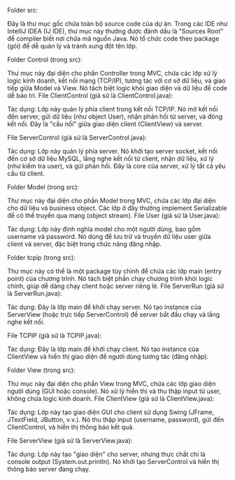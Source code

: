 Folder src:

Đây là thư mục gốc chứa toàn bộ source code của dự án. Trong các IDE như IntelliJ IDEA (IJ IDE), thư mục này thường được đánh dấu là "Sources Root" để compiler biết nơi chứa mã nguồn Java. Nó tổ chức code theo package (gói) để dễ quản lý và tránh xung đột tên lớp.


Folder Control (trong src):

Thư mục này đại diện cho phần Controller trong MVC, chứa các lớp xử lý logic kinh doanh, kết nối mạng (TCP/IP), tương tác với cơ sở dữ liệu, và giao tiếp giữa Model và View. Nó tách biệt logic khỏi giao diện và dữ liệu để code dễ bảo trì.
File ClientControl (giả sử là ClientControl.java):

Tác dụng: Lớp này quản lý phía client trong kết nối TCP/IP. Nó mở kết nối đến server, gửi dữ liệu (như object User), nhận phản hồi từ server, và đóng kết nối. Đây là "cầu nối" giữa giao diện client (ClientView) và server.


File ServerControl (giả sử là ServerControl.java):

Tác dụng: Lớp này quản lý phía server. Nó khởi tạo server socket, kết nối đến cơ sở dữ liệu MySQL, lắng nghe kết nối từ client, nhận dữ liệu, xử lý (như kiểm tra user), và gửi phản hồi. Đây là core của server, xử lý tất cả yêu cầu từ client.




Folder Model (trong src):

Thư mục này đại diện cho phần Model trong MVC, chứa các lớp đại diện cho dữ liệu và business object. Các lớp ở đây thường implement Serializable để có thể truyền qua mạng (object stream).
File User (giả sử là User.java):

Tác dụng: Lớp này định nghĩa model cho một người dùng, bao gồm username và password. Nó dùng để lưu trữ và truyền dữ liệu user giữa client và server, đặc biệt trong chức năng đăng nhập.




Folder tcpip (trong src):

Thư mục này có thể là một package tùy chỉnh để chứa các lớp main (entry point) của chương trình. Nó tách biệt phần chạy chương trình khỏi logic chính, giúp dễ dàng chạy client hoặc server riêng lẻ.
File ServerRun (giả sử là ServerRun.java):

Tác dụng: Đây là lớp main để khởi chạy server. Nó tạo instance của ServerView (hoặc trực tiếp ServerControl) để server bắt đầu chạy và lắng nghe kết nối.


File TCPIP (giả sử là TCPIP.java):

Tác dụng: Đây là lớp main để khởi chạy client. Nó tạo instance của ClientView và hiển thị giao diện để người dùng tương tác (đăng nhập).




Folder View (trong src):

Thư mục này đại diện cho phần View trong MVC, chứa các lớp giao diện người dùng (GUI hoặc console). Nó xử lý hiển thị và thu thập input từ user, không chứa logic kinh doanh.
File ClientView (giả sử là ClientView.java):

Tác dụng: Lớp này tạo giao diện GUI cho client sử dụng Swing (JFrame, JTextField, JButton, v.v.). Nó thu thập input (username, password), gửi đến ClientControl, và hiển thị thông báo kết quả.


File ServerView (giả sử là ServerView.java):

Tác dụng: Lớp này tạo "giao diện" cho server, nhưng thực chất chỉ là console output (System.out.println). Nó khởi tạo ServerControl và hiển thị thông báo server đang chạy.